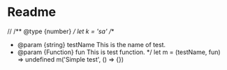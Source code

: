 # Readme

// /** @type {number} */
let k = 'sa'
/**
 * @param {string} testName This is the name of test.
 * @param {Function} fun This is test function.
 */
let m = (testName, fun) => undefined
m('Simple test', () => {})
